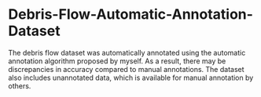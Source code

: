 # Debris-Flow-Automatic-Annotation-Dataset
The debris flow dataset was automatically annotated using the automatic annotation algorithm proposed by myself. As a result, there may be discrepancies in accuracy compared to manual annotations. The dataset also includes unannotated data, which is available for manual annotation by others.
